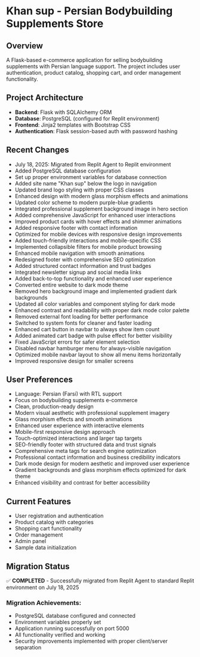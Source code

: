 # Khan sup - Persian Bodybuilding Supplements Store

## Overview
A Flask-based e-commerce application for selling bodybuilding supplements with Persian language support. The project includes user authentication, product catalog, shopping cart, and order management functionality.

## Project Architecture
- **Backend**: Flask with SQLAlchemy ORM
- **Database**: PostgreSQL (configured for Replit environment)
- **Frontend**: Jinja2 templates with Bootstrap CSS
- **Authentication**: Flask session-based auth with password hashing

## Recent Changes
- July 18, 2025: Migrated from Replit Agent to Replit environment
- Added PostgreSQL database configuration
- Set up proper environment variables for database connection
- Added site name "Khan sup" below the logo in navigation
- Updated brand logo styling with proper CSS classes
- Enhanced design with modern glass morphism effects and animations
- Updated color scheme to modern purple-blue gradients
- Integrated professional supplement background image in hero section
- Added comprehensive JavaScript for enhanced user interactions
- Improved product cards with hover effects and shimmer animations
- Added responsive footer with contact information
- Optimized for mobile devices with responsive design improvements
- Added touch-friendly interactions and mobile-specific CSS
- Implemented collapsible filters for mobile product browsing
- Enhanced mobile navigation with smooth animations
- Redesigned footer with comprehensive SEO optimization
- Added structured contact information and trust badges
- Integrated newsletter signup and social media links
- Added back-to-top functionality and enhanced user experience
- Converted entire website to dark mode theme
- Removed hero background image and implemented gradient dark backgrounds
- Updated all color variables and component styling for dark mode
- Enhanced contrast and readability with proper dark mode color palette
- Removed external font loading for better performance
- Switched to system fonts for cleaner and faster loading
- Enhanced cart button in navbar to always show item count
- Added animated cart badge with pulse effect for better visibility
- Fixed JavaScript errors for safer element selection
- Disabled navbar hamburger menu for always-visible navigation
- Optimized mobile navbar layout to show all menu items horizontally
- Improved responsive design for smaller screens

## User Preferences
- Language: Persian (Farsi) with RTL support
- Focus on bodybuilding supplements e-commerce
- Clean, production-ready design
- Modern visual aesthetic with professional supplement imagery
- Glass morphism effects and smooth animations
- Enhanced user experience with interactive elements
- Mobile-first responsive design approach
- Touch-optimized interactions and larger tap targets
- SEO-friendly footer with structured data and trust signals
- Comprehensive meta tags for search engine optimization
- Professional contact information and business credibility indicators
- Dark mode design for modern aesthetic and improved user experience
- Gradient backgrounds and glass morphism effects optimized for dark theme
- Enhanced visibility and contrast for better accessibility

## Current Features
- User registration and authentication
- Product catalog with categories
- Shopping cart functionality
- Order management
- Admin panel
- Sample data initialization

## Migration Status
✅ **COMPLETED** - Successfully migrated from Replit Agent to standard Replit environment on July 18, 2025

### Migration Achievements:
- PostgreSQL database configured and connected
- Environment variables properly set
- Application running successfully on port 5000
- All functionality verified and working
- Security improvements implemented with proper client/server separation